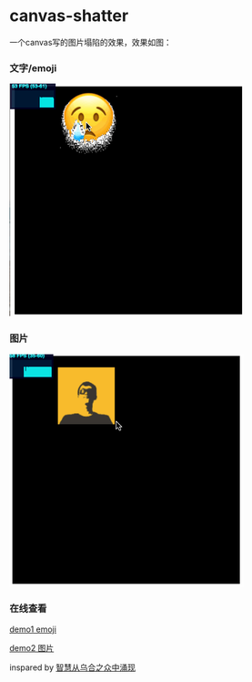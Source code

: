 # canvas-shatter

一个canvas写的图片塌陷的效果，效果如图：

### 文字/emoji

![img](https://github.com/imgss/canvas-shatter/blob/master/shatter.gif?raw=true)

### 图片

![img](https://github.com/imgss/canvas-shatter/blob/master/shatter1.gif?raw=true)

### 在线查看

[demo1 emoji](https://imgss.github.io/demo/text/index.html)

[demo2 图片](https://imgss.github.io/demo/img/index.html)


inspared by [智慧从乌合之众中涌现](http://tieba.baidu.com/p/3067870119)
